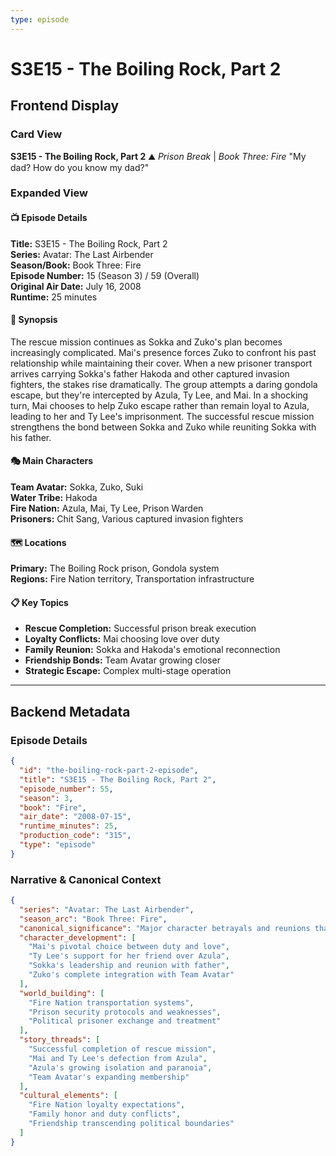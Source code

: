 ```yaml
---
type: episode
---
```


# S3E15 - The Boiling Rock, Part 2

## Frontend Display

### Card View
**S3E15 - The Boiling Rock, Part 2** ⛰️
*Prison Break* | *Book Three: Fire*
"My dad? How do you know my dad?"

### Expanded View

#### 📺 Episode Details
**Title:** S3E15 - The Boiling Rock, Part 2  
**Series:** Avatar: The Last Airbender  
**Season/Book:** Book Three: Fire  
**Episode Number:** 15 (Season 3) / 59 (Overall)  
**Original Air Date:** July 16, 2008  
**Runtime:** 25 minutes  

#### 📝 Synopsis
The rescue mission continues as Sokka and Zuko's plan becomes increasingly complicated. Mai's presence forces Zuko to confront his past relationship while maintaining their cover. When a new prisoner transport arrives carrying Sokka's father Hakoda and other captured invasion fighters, the stakes rise dramatically. The group attempts a daring gondola escape, but they're intercepted by Azula, Ty Lee, and Mai. In a shocking turn, Mai chooses to help Zuko escape rather than remain loyal to Azula, leading to her and Ty Lee's imprisonment. The successful rescue mission strengthens the bond between Sokka and Zuko while reuniting Sokka with his father.

#### 🎭 Main Characters
**Team Avatar:** Sokka, Zuko, Suki  
**Water Tribe:** Hakoda  
**Fire Nation:** Azula, Mai, Ty Lee, Prison Warden  
**Prisoners:** Chit Sang, Various captured invasion fighters  

#### 🗺️ Locations
**Primary:** The Boiling Rock prison, Gondola system  
**Regions:** Fire Nation territory, Transportation infrastructure  

#### 📋 Key Topics
- **Rescue Completion:** Successful prison break execution  
- **Loyalty Conflicts:** Mai choosing love over duty  
- **Family Reunion:** Sokka and Hakoda's emotional reconnection  
- **Friendship Bonds:** Team Avatar growing closer  
- **Strategic Escape:** Complex multi-stage operation  

---

## Backend Metadata

### Episode Details
```json
{
  "id": "the-boiling-rock-part-2-episode",
  "title": "S3E15 - The Boiling Rock, Part 2",
  "episode_number": 55,
  "season": 3,
  "book": "Fire",
  "air_date": "2008-07-15",
  "runtime_minutes": 25,
  "production_code": "315",
  "type": "episode"
}
```

### Narrative & Canonical Context
```json
{
  "series": "Avatar: The Last Airbender",
  "season_arc": "Book Three: Fire",
  "canonical_significance": "Major character betrayals and reunions that reshape allegiances",
  "character_development": [
    "Mai's pivotal choice between duty and love",
    "Ty Lee's support for her friend over Azula",
    "Sokka's leadership and reunion with father",
    "Zuko's complete integration with Team Avatar"
  ],
  "world_building": [
    "Fire Nation transportation systems",
    "Prison security protocols and weaknesses",
    "Political prisoner exchange and treatment"
  ],
  "story_threads": [
    "Successful completion of rescue mission",
    "Mai and Ty Lee's defection from Azula",
    "Azula's growing isolation and paranoia",
    "Team Avatar's expanding membership"
  ],
  "cultural_elements": [
    "Fire Nation loyalty expectations",
    "Family honor and duty conflicts",
    "Friendship transcending political boundaries"
  ]
}
```